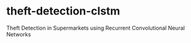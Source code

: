 # theft-detection-clstm
Theft Detection in Supermarkets using Recurrent Convolutional Neural Networks
